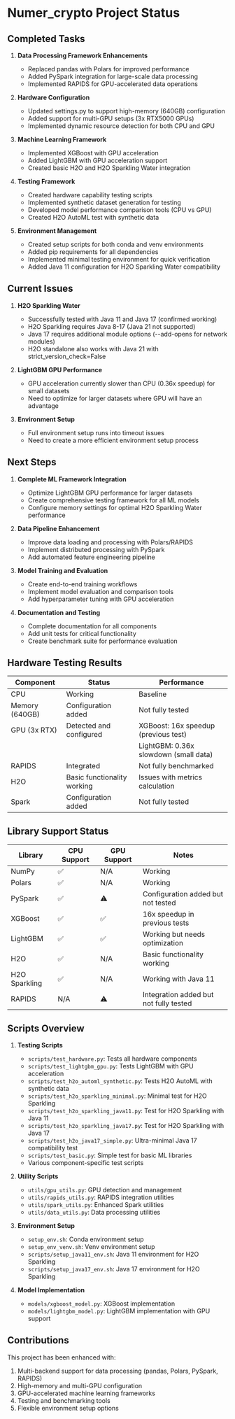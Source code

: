 # Numer_crypto Project Status

## Completed Tasks

1. **Data Processing Framework Enhancements**
   - Replaced pandas with Polars for improved performance
   - Added PySpark integration for large-scale data processing
   - Implemented RAPIDS for GPU-accelerated data operations

2. **Hardware Configuration**
   - Updated settings.py to support high-memory (640GB) configuration
   - Added support for multi-GPU setups (3x RTX5000 GPUs)
   - Implemented dynamic resource detection for both CPU and GPU

3. **Machine Learning Framework**
   - Implemented XGBoost with GPU acceleration
   - Added LightGBM with GPU acceleration support
   - Created basic H2O and H2O Sparkling Water integration

4. **Testing Framework**
   - Created hardware capability testing scripts
   - Implemented synthetic dataset generation for testing
   - Developed model performance comparison tools (CPU vs GPU)
   - Created H2O AutoML test with synthetic data

5. **Environment Management**
   - Created setup scripts for both conda and venv environments
   - Added pip requirements for all dependencies
   - Implemented minimal testing environment for quick verification
   - Added Java 11 configuration for H2O Sparkling Water compatibility

## Current Issues

1. **H2O Sparkling Water**
   - Successfully tested with Java 11 and Java 17 (confirmed working)
   - H2O Sparkling requires Java 8-17 (Java 21 not supported)
   - Java 17 requires additional module options (--add-opens for network modules)
   - H2O standalone also works with Java 21 with strict_version_check=False

2. **LightGBM GPU Performance**
   - GPU acceleration currently slower than CPU (0.36x speedup) for small datasets
   - Need to optimize for larger datasets where GPU will have an advantage

3. **Environment Setup**
   - Full environment setup runs into timeout issues
   - Need to create a more efficient environment setup process

## Next Steps

1. **Complete ML Framework Integration**
   - Optimize LightGBM GPU performance for larger datasets
   - Create comprehensive testing framework for all ML models
   - Configure memory settings for optimal H2O Sparkling Water performance

2. **Data Pipeline Enhancement**
   - Improve data loading and processing with Polars/RAPIDS
   - Implement distributed processing with PySpark
   - Add automated feature engineering pipeline

3. **Model Training and Evaluation**
   - Create end-to-end training workflows
   - Implement model evaluation and comparison tools
   - Add hyperparameter tuning with GPU acceleration

4. **Documentation and Testing**
   - Complete documentation for all components
   - Add unit tests for critical functionality
   - Create benchmark suite for performance evaluation

## Hardware Testing Results

| Component     | Status                               | Performance                          |
|---------------|--------------------------------------|--------------------------------------|
| CPU           | Working                              | Baseline                             |
| Memory (640GB)| Configuration added                  | Not fully tested                     |
| GPU (3x RTX)  | Detected and configured              | XGBoost: 16x speedup (previous test) |
|               |                                      | LightGBM: 0.36x slowdown (small data)|
| RAPIDS        | Integrated                           | Not fully benchmarked                |
| H2O           | Basic functionality working          | Issues with metrics calculation      |
| Spark         | Configuration added                  | Not fully tested                     |

## Library Support Status

| Library       | CPU Support | GPU Support | Notes                                |
|---------------|-------------|-------------|--------------------------------------|
| NumPy         | ✅          | N/A         | Working                              |
| Polars        | ✅          | N/A         | Working                              |
| PySpark       | ✅          | ⚠️          | Configuration added but not tested   |
| XGBoost       | ✅          | ✅          | 16x speedup in previous tests        |
| LightGBM      | ✅          | ✅          | Working but needs optimization       |
| H2O           | ✅          | N/A         | Basic functionality working          |
| H2O Sparkling | ✅          | N/A         | Working with Java 11                 |
| RAPIDS        | N/A         | ⚠️          | Integration added but not fully tested|

## Scripts Overview

1. **Testing Scripts**
   - `scripts/test_hardware.py`: Tests all hardware components
   - `scripts/test_lightgbm_gpu.py`: Tests LightGBM with GPU acceleration
   - `scripts/test_h2o_automl_synthetic.py`: Tests H2O AutoML with synthetic data
   - `scripts/test_h2o_sparkling_minimal.py`: Minimal test for H2O Sparkling
   - `scripts/test_h2o_sparkling_java11.py`: Test for H2O Sparkling with Java 11
   - `scripts/test_h2o_sparkling_java17.py`: Test for H2O Sparkling with Java 17
   - `scripts/test_h2o_java17_simple.py`: Ultra-minimal Java 17 compatibility test
   - `scripts/test_basic.py`: Simple test for basic ML libraries
   - Various component-specific test scripts

2. **Utility Scripts**
   - `utils/gpu_utils.py`: GPU detection and management
   - `utils/rapids_utils.py`: RAPIDS integration utilities
   - `utils/spark_utils.py`: Enhanced Spark utilities
   - `utils/data_utils.py`: Data processing utilities

3. **Environment Setup**
   - `setup_env.sh`: Conda environment setup
   - `setup_env_venv.sh`: Venv environment setup
   - `scripts/setup_java11_env.sh`: Java 11 environment for H2O Sparkling
   - `scripts/setup_java17_env.sh`: Java 17 environment for H2O Sparkling

4. **Model Implementation**
   - `models/xgboost_model.py`: XGBoost implementation
   - `models/lightgbm_model.py`: LightGBM implementation with GPU support

## Contributions

This project has been enhanced with:

1. Multi-backend support for data processing (pandas, Polars, PySpark, RAPIDS)
2. High-memory and multi-GPU configuration
3. GPU-accelerated machine learning frameworks
4. Testing and benchmarking tools
5. Flexible environment setup options